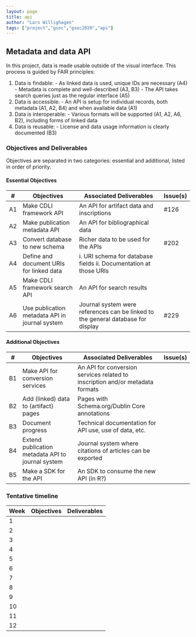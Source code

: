 ```yaml
---
layout: page
title: api
author: "Lars Willighagen"
tags: ["project","gsoc","gsoc2020","api"]
---
```


## Metadata and data API
In this project, data is made usable outside of the visual interface. This process
is guided by FAIR principles:

  1. Data is findable:
    - As linked data is used, unique IDs are necessary (A4)
    - Metadata is complete and well-described (A3, B3)
    - The API takes search queries just as the regular interface (A5)
  2. Data is accessible:
    - An API is setup for individual records, both metadata (A1, A2, B4) and when available data (A1)
  3. Data is interoperable:
    - Various formats will be supported (A1, A2, A6, B2), including forms of linked data
  4. Data is reusable:
    - License and data usage information is clearly documented (B3)

### Objectives and Deliverables
Objectives are separated in two categories: essential and additional, listed in order of priority.

#### Essential Objectives

| \# | Objectives | Associated Deliverables | Issue(s) |  
|----|------------|-------------------------|----------|  
| A1 | Make CDLI framework API | An API for artifact data and inscriptions | #126 |  
| A2 | Make publication metadata API | An API for bibliographical data |   	|  
| A3 | Convert database to new schema | Richer data to be used for the APIs | #202	|  
| A4 | Define and document URIs for linked data | i. URI schema for database fields ii. Documentation at those URIs |  |  
| A5 | Make CDLI framework search API | An API for search results |  |  
| A6 | Use publication metadata API in journal system | Journal system were references can be linked to the general database for display | #229 |  

#### Additional Objectives

| \# | Objectives | Associated Deliverables | Issue(s) |  
|----|------------|-------------------------|----------|  
| B1 | Make API for conversion services | An API for conversion services related to inscription and/or metadata formats |  |  
| B2 | Add (linked) data to (artifact) pages | Pages with Schema.org/Dublin Core annotations |  |  
| B3 | Document progress | Technical documentation for API use, use of data, etc. |  |
| B4 | Extend publication metadata API to journal system | Journal system where citations of articles can be exported |  |
| B5 | Make a SDK for the API | An SDK to consume the new API (in R?) |  |

### Tentative timeline  

| Week | Objectives | Deliverables |  
|----|---|---|  
|  1 |   |   |  
|  2 |   |   |  
|  3 |   |   |  
|  4 |   |   |  
|  5 |   |   |  
|  6 |   |   |  
|  7 |   |   |  
|  8 |   |   |  
|  9 |   |   |  
| 10 |   |   |  
| 11 |   |   |  
| 12 |   |   |  
